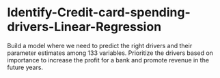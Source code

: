 # Identify-Credit-card-spending-drivers-Linear-Regression
Build a model where we need to predict the right drivers and their parameter estimates among 133 variables.  Prioritize the drivers based on importance to increase the profit for a bank and promote revenue in the future  years.
